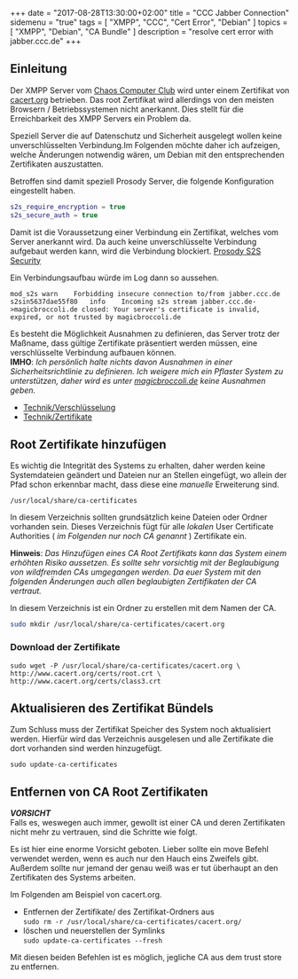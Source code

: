 +++
date = "2017-08-28T13:30:00+02:00"
title = "CCC Jabber Connection"
sidemenu = "true"
tags = [ "XMPP", "CCC", "Cert Error", "Debian" ]
topics = [ "XMPP", "Debian", "CA Bundle" ]
description = "resolve cert error with jabber.ccc.de"
+++
## Einleitung
Der XMPP Server vom [Chaos Computer Club](https://ccc.de) wird unter einem Zertifikat von [cacert.org](https://cacert.org) betrieben. Das root Zertifikat wird allerdings von den meisten Browsern / Betriebssystemen nicht anerkannt. Dies stellt für die Erreichbarkeit des XMPP Servers ein Problem da.

Speziell Server die auf Datenschutz und Sicherheit ausgelegt wollen keine unverschlüsselten Verbindung.Im Folgenden möchte daher ich aufzeigen, welche Änderungen notwendig wären, um Debian mit den entsprechenden Zertifikaten auszustatten.

Betroffen sind damit speziell Prosody Server, die folgende Konfiguration eingestellt haben.
```lua
s2s_require_encryption = true
s2s_secure_auth = true
```
Damit ist die Voraussetzung einer Verbindung ein Zertifikat, welches vom Server anerkannt wird. Da auch keine unverschlüsselte Verbindung aufgebaut werden kann, wird die Verbindung blockiert.
[Prosody S2S Security](https://prosody.im/doc/s2s#security)<br>

Ein Verbindungsaufbau würde im Log dann so aussehen.
```
mod_s2s	warn	Forbidding insecure connection to/from jabber.ccc.de
s2sin5637dae55f80	info	Incoming s2s stream jabber.ccc.de->magicbroccoli.de closed: Your server's certificate is invalid, expired, or not trusted by magicbroccoli.de
```

Es besteht die Möglichkeit Ausnahmen zu definieren, das Server trotz der Maßname, dass gültige Zertifikate präsentiert werden müssen, eine verschlüsselte Verbindung aufbauen können.<br>
**IMHO**: *Ich persönlich halte nichts davon Ausnahmen in einer Sicherheitsrichtlinie zu definieren. Ich weigere mich ein Pflaster System zu unterstützen, daher wird es unter [magicbroccoli.de](//magicbroccoli.de) keine Ausnahmen geben.*

- [Technik/Verschlüsselung](/technik/#verschlüsselung)
- [Technik/Zertifikate](/technik/#zertifikate)

## Root Zertifikate hinzufügen
Es wichtig die Integrität des Systems zu erhalten, daher werden keine Systemdateien geändert und Dateien nur an Stellen eingefügt, wo allein der Pfad schon erkennbar macht, dass diese eine *manuelle* Erweiterung sind.
```
/usr/local/share/ca-certificates
```
In diesem Verzeichnis sollten grundsätzlich keine Dateien oder Ordner vorhanden sein. Dieses Verzeichnis fügt für alle *lokalen* User Certificate Authorities ( *im Folgenden nur noch CA genannt* ) Zertifikate ein.

**Hinweis**: *Das Hinzufügen eines CA Root Zertifikats kann das System einem erhöhten Risiko aussetzen. Es sollte sehr vorsichtig mit der Beglaubigung von wildfremden CAs umgegangen werden. Da euer System mit den folgenden Änderungen auch allen beglaubigten Zertifikaten der CA vertraut.*

In diesem Verzeichnis ist ein Ordner zu erstellen mit dem Namen der CA.<br>
```bash
sudo mkdir /usr/local/share/ca-certificates/cacert.org
```

### Download der Zertifikate
```
sudo wget -P /usr/local/share/ca-certificates/cacert.org \
http://www.cacert.org/certs/root.crt \
http://www.cacert.org/certs/class3.crt
```

## Aktualisieren des Zertifikat Bündels
Zum Schluss muss der Zertifikat Speicher des System noch aktualisiert werden. Hierfür wird das Verzeichnis ausgelesen und alle Zertifikate die dort vorhanden sind werden hinzugefügt.
```
sudo update-ca-certificates
```

## Entfernen von CA Root Zertifikaten
_**VORSICHT**_<br>
Falls es, weswegen auch immer, gewollt ist einer CA und deren Zertifikaten nicht mehr zu vertrauen, sind die Schritte wie folgt.

Es ist hier eine enorme Vorsicht geboten. Lieber sollte ein move Befehl verwendet werden, wenn es auch nur den Hauch eins Zweifels gibt. Außerdem sollte nur jemand der genau weiß was er tut überhaupt an den Zertifikaten des Systems arbeiten.

Im Folgenden am Beispiel von cacert.org.

- Entfernen der Zertifikate/ des Zertifikat-Ordners aus<br>
`sudo rm -r /usr/local/share/ca-certificates/cacert.org/`
- löschen und neuerstellen der Symlinks<br>
`sudo update-ca-certificates --fresh`

Mit diesen beiden Befehlen ist es möglich, jegliche CA aus dem trust store zu entfernen.
